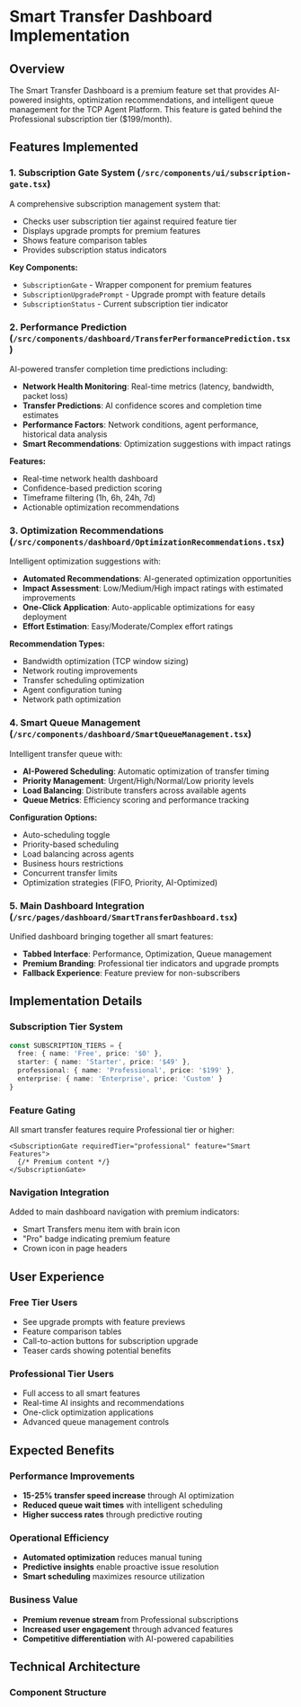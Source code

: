 # Smart Transfer Dashboard Implementation

## Overview

The Smart Transfer Dashboard is a premium feature set that provides AI-powered insights, optimization recommendations, and intelligent queue management for the TCP Agent Platform. This feature is gated behind the Professional subscription tier ($199/month).

## Features Implemented

### 1. Subscription Gate System (`/src/components/ui/subscription-gate.tsx`)

A comprehensive subscription management system that:
- Checks user subscription tier against required feature tier
- Displays upgrade prompts for premium features
- Shows feature comparison tables
- Provides subscription status indicators

**Key Components:**
- `SubscriptionGate` - Wrapper component for premium features
- `SubscriptionUpgradePrompt` - Upgrade prompt with feature details
- `SubscriptionStatus` - Current subscription tier indicator

### 2. Performance Prediction (`/src/components/dashboard/TransferPerformancePrediction.tsx`)

AI-powered transfer completion time predictions including:
- **Network Health Monitoring**: Real-time metrics (latency, bandwidth, packet loss)
- **Transfer Predictions**: AI confidence scores and completion time estimates
- **Performance Factors**: Network conditions, agent performance, historical data analysis
- **Smart Recommendations**: Optimization suggestions with impact ratings

**Features:**
- Real-time network health dashboard
- Confidence-based prediction scoring
- Timeframe filtering (1h, 6h, 24h, 7d)
- Actionable optimization recommendations

### 3. Optimization Recommendations (`/src/components/dashboard/OptimizationRecommendations.tsx`)

Intelligent optimization suggestions with:
- **Automated Recommendations**: AI-generated optimization opportunities
- **Impact Assessment**: Low/Medium/High impact ratings with estimated improvements
- **One-Click Application**: Auto-applicable optimizations for easy deployment
- **Effort Estimation**: Easy/Moderate/Complex effort ratings

**Recommendation Types:**
- Bandwidth optimization (TCP window sizing)
- Network routing improvements
- Transfer scheduling optimization
- Agent configuration tuning
- Network path optimization

### 4. Smart Queue Management (`/src/components/dashboard/SmartQueueManagement.tsx`)

Intelligent transfer queue with:
- **AI-Powered Scheduling**: Automatic optimization of transfer timing
- **Priority Management**: Urgent/High/Normal/Low priority levels
- **Load Balancing**: Distribute transfers across available agents
- **Queue Metrics**: Efficiency scoring and performance tracking

**Configuration Options:**
- Auto-scheduling toggle
- Priority-based scheduling
- Load balancing across agents
- Business hours restrictions
- Concurrent transfer limits
- Optimization strategies (FIFO, Priority, AI-Optimized)

### 5. Main Dashboard Integration (`/src/pages/dashboard/SmartTransferDashboard.tsx`)

Unified dashboard bringing together all smart features:
- **Tabbed Interface**: Performance, Optimization, Queue management
- **Premium Branding**: Professional tier indicators and upgrade prompts
- **Fallback Experience**: Feature preview for non-subscribers

## Implementation Details

### Subscription Tier System

```typescript
const SUBSCRIPTION_TIERS = {
  free: { name: 'Free', price: '$0' },
  starter: { name: 'Starter', price: '$49' },
  professional: { name: 'Professional', price: '$199' },
  enterprise: { name: 'Enterprise', price: 'Custom' }
}
```

### Feature Gating

All smart transfer features require Professional tier or higher:

```tsx
<SubscriptionGate requiredTier="professional" feature="Smart Features">
  {/* Premium content */}
</SubscriptionGate>
```

### Navigation Integration

Added to main dashboard navigation with premium indicators:
- Smart Transfers menu item with brain icon
- "Pro" badge indicating premium feature
- Crown icon in page headers

## User Experience

### Free Tier Users
- See upgrade prompts with feature previews
- Feature comparison tables
- Call-to-action buttons for subscription upgrade
- Teaser cards showing potential benefits

### Professional Tier Users
- Full access to all smart features
- Real-time AI insights and recommendations
- One-click optimization applications
- Advanced queue management controls

## Expected Benefits

### Performance Improvements
- **15-25% transfer speed increase** through AI optimization
- **Reduced queue wait times** with intelligent scheduling
- **Higher success rates** through predictive routing

### Operational Efficiency
- **Automated optimization** reduces manual tuning
- **Predictive insights** enable proactive issue resolution
- **Smart scheduling** maximizes resource utilization

### Business Value
- **Premium revenue stream** from Professional subscriptions
- **Increased user engagement** through advanced features
- **Competitive differentiation** with AI-powered capabilities

## Technical Architecture

### Component Structure 